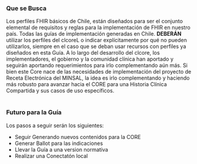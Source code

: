 ### Que se Busca

Los perfiles FHIR básicos de Chile, están diseñados para ser el conjunto elemental de requisitos y reglas para la implementación de FHIR en nuestro país. Todas las guías de implementación generadas en Chile. **DEBERÁN** utilizar los perfiles del clcoreL o indicar explícitamente por qué no pueden utilizarlos, siempre en el caso que se deban usar recursos con perfiles ya diseñados en esta Guía. A lo largo del desarrollo del clcore, los implementadores, el gobierno y la comunidad clínica han aportado y seguirán aportando requerimientos para irlo complementando aún más. Si bien este Core nace de las necesidades de implementación del proyecto de Receta Electrónica del MINSAL, la idea es irlo complementando y haciendo más robusto para avanzar hacia el CORE para una Historia Clínica Compartida y sus casos de uso específicos.
<br>
<br>
### Futuro para la Guía

Los pasos a seguir serán los siguientes:
<br>

* Seguir Generando nuevos contenidos para la CORE
* Generar Ballot para las indicaciones
* Llevar la Guía a una version normativa
* Realizar una Conectatón local 


